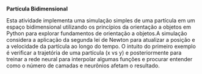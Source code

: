 **Partícula Bidimensional**



Esta atividade implementa uma simulação simples de uma partícula em um espaço bidimensional utilizando os princípios da orientação a objetos em Python para explorar fundamentos de orientação a objetos.A simulação considera a aplicação da segunda lei de Newton para atualizar a posição e a velocidade da partícula ao longo do tempo.
 O intuito do primeiro exemplo é verificar a trajetória de uma partícula (x vs y) e posteriormente para treinar a rede neural para interpolar algumas funções e procurar entender como o número de camadas e neurônios afetam o resultado.

#
